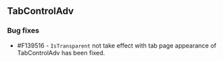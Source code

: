 ## TabControlAdv

### Bug fixes

* \#F139516 - `IsTransparent` not take effect with tab page appearance of TabControlAdv has been fixed.